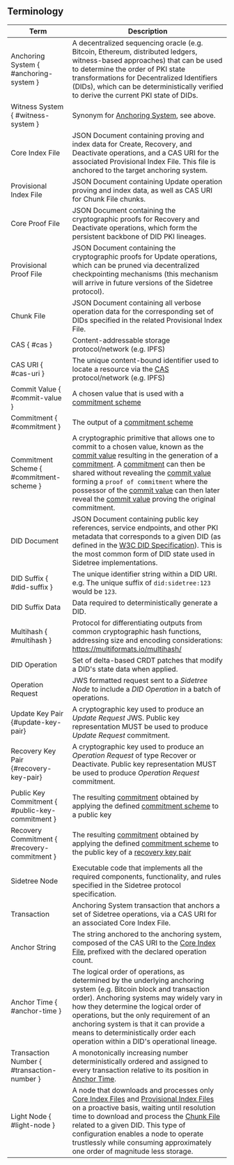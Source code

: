 ## Terminology

| Term                  | Description                                                                    |
|-----------------------|--------------------------------------------------------------------------------|
| Anchoring System { #anchoring-system }  | A decentralized sequencing oracle (e.g. Bitcoin, Ethereum, distributed ledgers, witness-based approaches) that can be used to determine the order of PKI state transformations for Decentralized Identifiers (DIDs), which can be deterministically verified to derive the current PKI state of DIDs. |
| Witness System  { #witness-system }  | Synonym for [Anchoring System](#anchoring-system), see above.  |
| Core Index File  | JSON Document containing proving and index data for Create, Recovery, and Deactivate operations, and a CAS URI for the associated Provisional Index File. This file is anchored to the target anchoring system. |
| Provisional Index File  | JSON Document containing Update operation proving and index data, as well as CAS URI for Chunk File chunks.                   |
| Core Proof File  | JSON Document containing the cryptographic proofs for Recovery and Deactivate operations, which form the persistent backbone of DID PKI lineages. |
| Provisional Proof File  | JSON Document containing the cryptographic proofs for Update operations, which can be pruned via decentralized checkpointing mechanisms (this mechanism will arrive in future versions of the Sidetree protocol). |
| Chunk File  | JSON Document containing all verbose operation data for the corresponding set of DIDs specified in the related Provisional Index File.                   |
| CAS { #cas }    | Content-addressable storage protocol/network (e.g. IPFS)                       |
| CAS URI { #cas-uri }               | The unique content-bound identifier used to locate a resource via the [CAS](#cas) protocol/network (e.g. IPFS)                       |
| Commit Value { #commit-value }         | A chosen value that is used with a [commitment scheme](#commitment-scheme)                                 |
| Commitment { #commitment }           | The output of a [commitment scheme](#commitment-scheme)                                              |
| Commitment Scheme { #commitment-scheme }     | A cryptographic primitive that allows one to commit to a chosen value, known as the [commit value](#commit-value) resulting in the generation of a [commitment](#commitment). A [commitment](#commitment) can then be shared without revealing the [commit value](#commit-value) forming a `proof of commitment` where the possessor of the [commit value](#commit-value) can then later reveal the [commit value](#commit-value) proving the original commitment.
| DID Document          | JSON Document containing public key references, service endpoints, and other PKI metadata that corresponds to a given DID (as defined in the [W3C DID Specification](https://w3c.github.io/did-core/)). This is the most common form of DID state used in Sidetree implementations. |
| DID Suffix { #did-suffix }  | The unique identifier string within a DID URI. e.g. The unique suffix of `did:sidetree:123` would be `123`. |
| DID Suffix Data       | Data required to deterministically generate a DID.                             |
| Multihash  { #multihash }            | Protocol for differentiating outputs from common cryptographic hash functions, addressing size and encoding considerations: https://multiformats.io/multihash/ |
| DID Operation         | Set of delta-based CRDT patches that modify a DID's state data when applied.                                               |
| Operation Request     | JWS formatted request sent to a _Sidetree Node_ to include a _DID Operation_ in a batch of operations.     |
| Update Key Pair {#update-key-pair}| A cryptographic key used to produce an _Update Request_ JWS. Public key representation MUST be used to produce _Update Request_ commitment.     |
| Recovery Key Pair {#recovery-key-pair}        | A cryptographic key used to produce an _Operation Request_ of type Recover or Deactivate. Public key representation MUST be used to produce _Operation Request_ commitment.         |
| Public Key Commitment { #public-key-commitment } | The resulting [commitment](#commitment) obtained by applying the defined [commitment scheme](#operation-commitment-scheme) to a public key |
| Recovery Commitment { #recovery-commitment }   | The resulting [commitment](#commitment) obtained by applying the defined [commitment scheme](#recovery-commitment-scheme) to the public key of a [recovery key pair](#recovery-key-pair)          |
| Sidetree Node         | Executable code that implements all the required components, functionality, and rules specified in the Sidetree protocol specification.                            |
| Transaction           | Anchoring System transaction that anchors a set of Sidetree operations, via a CAS URI for an associated Core Index File.          |
| Anchor String  | The string anchored to the anchoring system, composed of the CAS URI to the [Core Index File](#core-index-file), prefixed with the declared operation count.                                               |
| Anchor Time { #anchor-time }          | The logical order of operations, as determined by the underlying anchoring system (e.g. Bitcoin block and transaction order). Anchoring systems may widely vary in how they determine the logical order of operations, but the only requirement of an anchoring system is that it can provide a means to deterministically order each operation within a DID's operational lineage.       |
| Transaction Number  { #transaction-number }        | A monotonically increasing number deterministically ordered and assigned to every transaction relative to its position in [Anchor Time](#anchor-time).          |
| Light Node  { #light-node }        | A node that downloads and processes only [Core Index Files](#core-index-file) and [Provisional Index Files](#provisional-index-file) on a proactive basis, waiting until resolution time to download and process the [Chunk File](#chunk-files) related to a given DID. This type of configuration enables a node to operate trustlessly while consuming approximately one order of magnitude less storage.  |
